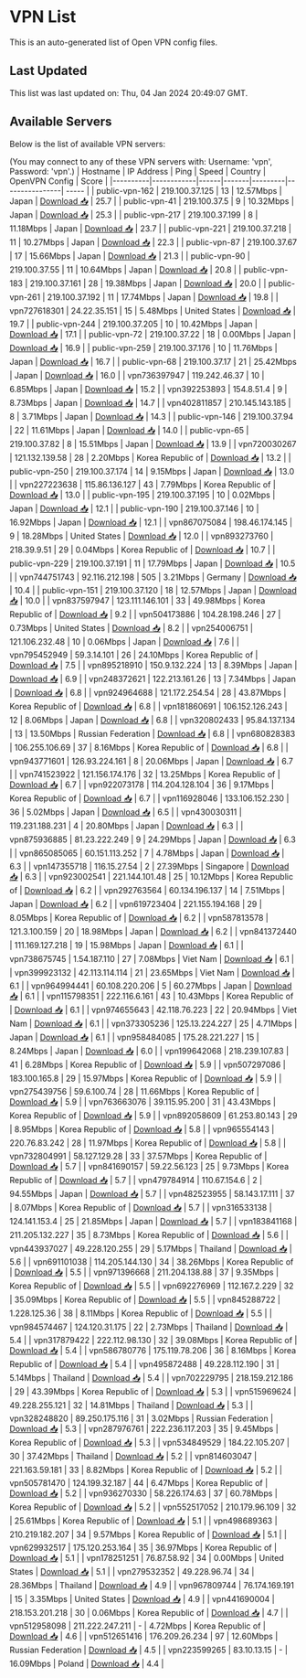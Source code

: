 # VPN List

This is an auto-generated list of Open VPN config files.

## Last Updated

This list was last updated on: Thu, 04 Jan 2024 20:49:07 GMT.

## Available Servers

Below is the list of available VPN servers:

(You may connect to any of these VPN servers with: Username: 'vpn', Password: 'vpn'.)
| Hostname | IP Address | Ping | Speed | Country | OpenVPN Config | Score |
|----------|------------|------|-------|---------|----------------| ----- |
| public-vpn-162 | 219.100.37.125 | 13 | 12.57Mbps | Japan | [Download 📥](./configs/server_0_JP.ovpn) | 25.7 |
| public-vpn-41 | 219.100.37.5 | 9 | 10.32Mbps | Japan | [Download 📥](./configs/server_1_JP.ovpn) | 25.3 |
| public-vpn-217 | 219.100.37.199 | 8 | 11.18Mbps | Japan | [Download 📥](./configs/server_2_JP.ovpn) | 23.7 |
| public-vpn-221 | 219.100.37.218 | 11 | 10.27Mbps | Japan | [Download 📥](./configs/server_3_JP.ovpn) | 22.3 |
| public-vpn-87 | 219.100.37.67 | 17 | 15.66Mbps | Japan | [Download 📥](./configs/server_4_JP.ovpn) | 21.3 |
| public-vpn-90 | 219.100.37.55 | 11 | 10.64Mbps | Japan | [Download 📥](./configs/server_5_JP.ovpn) | 20.8 |
| public-vpn-183 | 219.100.37.161 | 28 | 19.38Mbps | Japan | [Download 📥](./configs/server_6_JP.ovpn) | 20.0 |
| public-vpn-261 | 219.100.37.192 | 11 | 17.74Mbps | Japan | [Download 📥](./configs/server_7_JP.ovpn) | 19.8 |
| vpn727618301 | 24.22.35.151 | 15 | 5.48Mbps | United States | [Download 📥](./configs/server_8_US.ovpn) | 19.7 |
| public-vpn-244 | 219.100.37.205 | 10 | 10.42Mbps | Japan | [Download 📥](./configs/server_9_JP.ovpn) | 17.1 |
| public-vpn-72 | 219.100.37.22 | 18 | 0.00Mbps | Japan | [Download 📥](./configs/server_10_JP.ovpn) | 16.9 |
| public-vpn-259 | 219.100.37.176 | 10 | 11.76Mbps | Japan | [Download 📥](./configs/server_11_JP.ovpn) | 16.7 |
| public-vpn-68 | 219.100.37.17 | 21 | 25.42Mbps | Japan | [Download 📥](./configs/server_12_JP.ovpn) | 16.0 |
| vpn736397947 | 119.242.46.37 | 10 | 6.85Mbps | Japan | [Download 📥](./configs/server_13_JP.ovpn) | 15.2 |
| vpn392253893 | 154.8.51.4 | 9 | 8.73Mbps | Japan | [Download 📥](./configs/server_14_JP.ovpn) | 14.7 |
| vpn402811857 | 210.145.143.185 | 8 | 3.71Mbps | Japan | [Download 📥](./configs/server_15_JP.ovpn) | 14.3 |
| public-vpn-146 | 219.100.37.94 | 22 | 11.61Mbps | Japan | [Download 📥](./configs/server_16_JP.ovpn) | 14.0 |
| public-vpn-65 | 219.100.37.82 | 8 | 15.51Mbps | Japan | [Download 📥](./configs/server_17_JP.ovpn) | 13.9 |
| vpn720030267 | 121.132.139.58 | 28 | 2.20Mbps | Korea Republic of | [Download 📥](./configs/server_18_KR.ovpn) | 13.2 |
| public-vpn-250 | 219.100.37.174 | 14 | 9.15Mbps | Japan | [Download 📥](./configs/server_19_JP.ovpn) | 13.0 |
| vpn227223638 | 115.86.136.127 | 43 | 7.79Mbps | Korea Republic of | [Download 📥](./configs/server_20_KR.ovpn) | 13.0 |
| public-vpn-195 | 219.100.37.195 | 10 | 0.02Mbps | Japan | [Download 📥](./configs/server_21_JP.ovpn) | 12.1 |
| public-vpn-190 | 219.100.37.146 | 10 | 16.92Mbps | Japan | [Download 📥](./configs/server_22_JP.ovpn) | 12.1 |
| vpn867075084 | 198.46.174.145 | 9 | 18.28Mbps | United States | [Download 📥](./configs/server_23_US.ovpn) | 12.0 |
| vpn893273760 | 218.39.9.51 | 29 | 0.04Mbps | Korea Republic of | [Download 📥](./configs/server_24_KR.ovpn) | 10.7 |
| public-vpn-229 | 219.100.37.191 | 11 | 17.79Mbps | Japan | [Download 📥](./configs/server_25_JP.ovpn) | 10.5 |
| vpn744751743 | 92.116.212.198 | 505 | 3.21Mbps | Germany | [Download 📥](./configs/server_26_DE.ovpn) | 10.4 |
| public-vpn-151 | 219.100.37.120 | 18 | 12.57Mbps | Japan | [Download 📥](./configs/server_27_JP.ovpn) | 10.0 |
| vpn837597947 | 123.111.146.101 | 33 | 49.98Mbps | Korea Republic of | [Download 📥](./configs/server_28_KR.ovpn) | 9.2 |
| vpn504173886 | 104.28.198.246 | 27 | 0.73Mbps | United States | [Download 📥](./configs/server_29_US.ovpn) | 8.2 |
| vpn254006751 | 121.106.232.48 | 10 | 0.06Mbps | Japan | [Download 📥](./configs/server_30_JP.ovpn) | 7.6 |
| vpn795452949 | 59.3.14.101 | 26 | 24.10Mbps | Korea Republic of | [Download 📥](./configs/server_31_KR.ovpn) | 7.5 |
| vpn895218910 | 150.9.132.224 | 13 | 8.39Mbps | Japan | [Download 📥](./configs/server_32_JP.ovpn) | 6.9 |
| vpn248372621 | 122.213.161.26 | 13 | 7.34Mbps | Japan | [Download 📥](./configs/server_33_JP.ovpn) | 6.8 |
| vpn924964688 | 121.172.254.54 | 28 | 43.87Mbps | Korea Republic of | [Download 📥](./configs/server_34_KR.ovpn) | 6.8 |
| vpn181860691 | 106.152.126.243 | 12 | 8.06Mbps | Japan | [Download 📥](./configs/server_35_JP.ovpn) | 6.8 |
| vpn320802433 | 95.84.137.134 | 13 | 13.50Mbps | Russian Federation | [Download 📥](./configs/server_36_RU.ovpn) | 6.8 |
| vpn680828383 | 106.255.106.69 | 37 | 8.16Mbps | Korea Republic of | [Download 📥](./configs/server_37_KR.ovpn) | 6.8 |
| vpn943771601 | 126.93.224.161 | 8 | 20.06Mbps | Japan | [Download 📥](./configs/server_38_JP.ovpn) | 6.7 |
| vpn741523922 | 121.156.174.176 | 32 | 13.25Mbps | Korea Republic of | [Download 📥](./configs/server_39_KR.ovpn) | 6.7 |
| vpn922073178 | 114.204.128.104 | 36 | 9.17Mbps | Korea Republic of | [Download 📥](./configs/server_40_KR.ovpn) | 6.7 |
| vpn116928046 | 133.106.152.230 | 36 | 5.02Mbps | Japan | [Download 📥](./configs/server_41_JP.ovpn) | 6.5 |
| vpn430030311 | 119.231.188.231 | 4 | 20.80Mbps | Japan | [Download 📥](./configs/server_42_JP.ovpn) | 6.3 |
| vpn875936885 | 81.23.222.249 | 9 | 24.29Mbps | Japan | [Download 📥](./configs/server_43_JP.ovpn) | 6.3 |
| vpn865085065 | 60.151.113.252 | 7 | 4.78Mbps | Japan | [Download 📥](./configs/server_44_JP.ovpn) | 6.3 |
| vpn147355718 | 116.15.27.54 | 2 | 27.39Mbps | Singapore | [Download 📥](./configs/server_45_SG.ovpn) | 6.3 |
| vpn923002541 | 221.144.101.48 | 25 | 10.12Mbps | Korea Republic of | [Download 📥](./configs/server_46_KR.ovpn) | 6.2 |
| vpn292763564 | 60.134.196.137 | 14 | 7.51Mbps | Japan | [Download 📥](./configs/server_47_JP.ovpn) | 6.2 |
| vpn619723404 | 221.155.194.168 | 29 | 8.05Mbps | Korea Republic of | [Download 📥](./configs/server_48_KR.ovpn) | 6.2 |
| vpn587813578 | 121.3.100.159 | 20 | 18.98Mbps | Japan | [Download 📥](./configs/server_49_JP.ovpn) | 6.2 |
| vpn841372440 | 111.169.127.218 | 19 | 15.98Mbps | Japan | [Download 📥](./configs/server_50_JP.ovpn) | 6.1 |
| vpn738675745 | 1.54.187.110 | 27 | 7.08Mbps | Viet Nam | [Download 📥](./configs/server_51_VN.ovpn) | 6.1 |
| vpn399923132 | 42.113.114.114 | 21 | 23.65Mbps | Viet Nam | [Download 📥](./configs/server_52_VN.ovpn) | 6.1 |
| vpn964994441 | 60.108.220.206 | 5 | 60.27Mbps | Japan | [Download 📥](./configs/server_53_JP.ovpn) | 6.1 |
| vpn115798351 | 222.116.6.161 | 43 | 10.43Mbps | Korea Republic of | [Download 📥](./configs/server_54_KR.ovpn) | 6.1 |
| vpn974655643 | 42.118.76.223 | 22 | 20.94Mbps | Viet Nam | [Download 📥](./configs/server_55_VN.ovpn) | 6.1 |
| vpn373305236 | 125.13.224.227 | 25 | 4.71Mbps | Japan | [Download 📥](./configs/server_56_JP.ovpn) | 6.1 |
| vpn958484085 | 175.28.221.227 | 15 | 8.24Mbps | Japan | [Download 📥](./configs/server_57_JP.ovpn) | 6.0 |
| vpn199642068 | 218.239.107.83 | 41 | 6.28Mbps | Korea Republic of | [Download 📥](./configs/server_58_KR.ovpn) | 5.9 |
| vpn507297086 | 183.100.165.8 | 29 | 15.97Mbps | Korea Republic of | [Download 📥](./configs/server_59_KR.ovpn) | 5.9 |
| vpn275439756 | 59.6.100.74 | 28 | 11.66Mbps | Korea Republic of | [Download 📥](./configs/server_60_KR.ovpn) | 5.9 |
| vpn763663076 | 39.115.95.200 | 31 | 43.43Mbps | Korea Republic of | [Download 📥](./configs/server_61_KR.ovpn) | 5.9 |
| vpn892058609 | 61.253.80.143 | 29 | 8.95Mbps | Korea Republic of | [Download 📥](./configs/server_62_KR.ovpn) | 5.8 |
| vpn965554143 | 220.76.83.242 | 28 | 11.97Mbps | Korea Republic of | [Download 📥](./configs/server_63_KR.ovpn) | 5.8 |
| vpn732804991 | 58.127.129.28 | 33 | 37.57Mbps | Korea Republic of | [Download 📥](./configs/server_64_KR.ovpn) | 5.7 |
| vpn841690157 | 59.22.56.123 | 25 | 9.73Mbps | Korea Republic of | [Download 📥](./configs/server_65_KR.ovpn) | 5.7 |
| vpn479784914 | 110.67.154.6 | 2 | 94.55Mbps | Japan | [Download 📥](./configs/server_66_JP.ovpn) | 5.7 |
| vpn482523955 | 58.143.17.111 | 37 | 8.07Mbps | Korea Republic of | [Download 📥](./configs/server_67_KR.ovpn) | 5.7 |
| vpn316533138 | 124.141.153.4 | 25 | 21.85Mbps | Japan | [Download 📥](./configs/server_68_JP.ovpn) | 5.7 |
| vpn183841168 | 211.205.132.227 | 35 | 8.73Mbps | Korea Republic of | [Download 📥](./configs/server_69_KR.ovpn) | 5.6 |
| vpn443937027 | 49.228.120.255 | 29 | 5.17Mbps | Thailand | [Download 📥](./configs/server_70_TH.ovpn) | 5.6 |
| vpn691101038 | 114.205.144.130 | 34 | 38.26Mbps | Korea Republic of | [Download 📥](./configs/server_71_KR.ovpn) | 5.5 |
| vpn971396668 | 211.204.138.88 | 37 | 9.35Mbps | Korea Republic of | [Download 📥](./configs/server_72_KR.ovpn) | 5.5 |
| vpn692276969 | 112.167.2.229 | 32 | 35.09Mbps | Korea Republic of | [Download 📥](./configs/server_73_KR.ovpn) | 5.5 |
| vpn845288722 | 1.228.125.36 | 38 | 8.11Mbps | Korea Republic of | [Download 📥](./configs/server_74_KR.ovpn) | 5.5 |
| vpn984574467 | 124.120.31.175 | 22 | 2.73Mbps | Thailand | [Download 📥](./configs/server_75_TH.ovpn) | 5.4 |
| vpn317879422 | 222.112.98.130 | 32 | 39.08Mbps | Korea Republic of | [Download 📥](./configs/server_76_KR.ovpn) | 5.4 |
| vpn586780776 | 175.119.78.206 | 36 | 8.16Mbps | Korea Republic of | [Download 📥](./configs/server_77_KR.ovpn) | 5.4 |
| vpn495872488 | 49.228.112.190 | 31 | 5.14Mbps | Thailand | [Download 📥](./configs/server_78_TH.ovpn) | 5.4 |
| vpn702229795 | 218.159.212.186 | 29 | 43.39Mbps | Korea Republic of | [Download 📥](./configs/server_79_KR.ovpn) | 5.3 |
| vpn515969624 | 49.228.255.121 | 32 | 14.81Mbps | Thailand | [Download 📥](./configs/server_80_TH.ovpn) | 5.3 |
| vpn328248820 | 89.250.175.116 | 31 | 3.02Mbps | Russian Federation | [Download 📥](./configs/server_81_RU.ovpn) | 5.3 |
| vpn287976761 | 222.236.117.203 | 35 | 9.45Mbps | Korea Republic of | [Download 📥](./configs/server_82_KR.ovpn) | 5.3 |
| vpn534849529 | 184.22.105.207 | 30 | 37.42Mbps | Thailand | [Download 📥](./configs/server_83_TH.ovpn) | 5.2 |
| vpn814603047 | 221.163.59.181 | 33 | 8.82Mbps | Korea Republic of | [Download 📥](./configs/server_84_KR.ovpn) | 5.2 |
| vpn505781470 | 124.199.32.187 | 44 | 6.47Mbps | Korea Republic of | [Download 📥](./configs/server_85_KR.ovpn) | 5.2 |
| vpn936270330 | 58.226.174.63 | 37 | 60.78Mbps | Korea Republic of | [Download 📥](./configs/server_86_KR.ovpn) | 5.2 |
| vpn552517052 | 210.179.96.109 | 32 | 25.61Mbps | Korea Republic of | [Download 📥](./configs/server_87_KR.ovpn) | 5.1 |
| vpn498689363 | 210.219.182.207 | 34 | 9.57Mbps | Korea Republic of | [Download 📥](./configs/server_88_KR.ovpn) | 5.1 |
| vpn629932517 | 175.120.253.164 | 35 | 36.97Mbps | Korea Republic of | [Download 📥](./configs/server_89_KR.ovpn) | 5.1 |
| vpn178251251 | 76.87.58.92 | 34 | 0.00Mbps | United States | [Download 📥](./configs/server_90_US.ovpn) | 5.1 |
| vpn279532352 | 49.228.96.74 | 34 | 28.36Mbps | Thailand | [Download 📥](./configs/server_91_TH.ovpn) | 4.9 |
| vpn967809744 | 76.174.169.191 | 15 | 3.35Mbps | United States | [Download 📥](./configs/server_92_US.ovpn) | 4.9 |
| vpn441690004 | 218.153.201.218 | 30 | 0.06Mbps | Korea Republic of | [Download 📥](./configs/server_93_KR.ovpn) | 4.7 |
| vpn512958098 | 211.222.247.211 | - | 4.72Mbps | Korea Republic of | [Download 📥](./configs/server_94_KR.ovpn) | 4.6 |
| vpn512651416 | 176.209.26.234 | 97 | 12.60Mbps | Russian Federation | [Download 📥](./configs/server_95_RU.ovpn) | 4.5 |
| vpn223599265 | 83.10.13.15 | - | 16.09Mbps | Poland | [Download 📥](./configs/server_96_PL.ovpn) | 4.4 |
